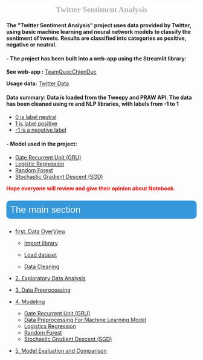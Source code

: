 <div style="text-align:center;">
<h2 style="background-color:#ffffff;font-family:candaralight;color:#B0B0B0;font-size:150%;text-align:center;border-radius:10px 10px;">Twitter Sentiment Analysis</ h2>
</div>


#### The "Twitter Sentiment Analysis" project uses data provided by Twitter, using basic machine learning and neural network models to classify the sentiment of tweets. Results are classified into categories as positive, negative or neutral.
#### - The project has been built into a web-app using the Streamlit library:
**See web-app :** [TeamQuocChienDuc](https://twitter-sentiment-analysis-teamdata.streamlit.app/)

**Usage data:** [Twitter Data](https://www.kaggle.com/datasets/cosmos98/twitter-and-reddit-sentimental-analysis-dataset?select=Twitter_Data.csv)
#### Data summary: Data is loaded from the Tweepy and PRAW API. The data has been cleaned using re and NLP libraries, with labels from -1 to 1
* [ 0 is label neutral ](#1)
* [ 1 is label positive](#2)
* [ -1 is a negative label](#3)


#### - Model used in the project:
* [Gate Recurrent Unit (GRU) ](#1)
* [Logistic Regression](#2)
* [Random Forest](#3)
* [Stochastic Gradient Descent (SGD)](#3)
   
 **<span style="color:red;"> Hope everyone will review and give their opinion about Notebook.</span>**


   <a id='top'></a>
<div class="list-group" id="list-tab" role="tablist">
<p style="background-color:#3498db; font-family:'Candara Light', sans-serif; color:#ffffff; font-size:175%;border-radius:10px; padding:10px;">The main section</p>


* [first. Data OverView](#1)
    
    - [Import library](#1.1)
    
    - [Load dataset](#1.2)
    
    - [Data Cleaning](#1.3)
        
* [2. Exploratory Data Analysis](#2)      

* [3. Data Preprocessing ](#3)

* [4. Modeling](#4)
    
    - [Gate Recurrent Unit (GRU)](#4.1)
    - [Data Preprocessing For Machine Learning Model](#4.2)
    - [Logistics Regression](#4.3)
    - [Random Forest](#4.4)
    - [Stochastic Gradient Descent (SGD)](#4.5)

* [5. Model Evaluation and Comparison](#5)
